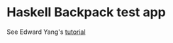 # Haskell Backpack test app

See Edward Yang's [tutorial][tutorial]

[tutorial]: http://blog.ezyang.com/2016/10/try-backpack-ghc-backpack/